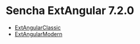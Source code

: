 # Sencha ExtAngular 7.2.0

- [ExtAngularClassic](https://github.com/sencha/ext-angular/blob/ext-angular-7.2.x/packages/ext-angular-classic/README.md)
- [ExtAngularModern](https://github.com/sencha/ext-angular/blob/ext-angular-7.2.x/packages/ext-angular-modern/README.md)


